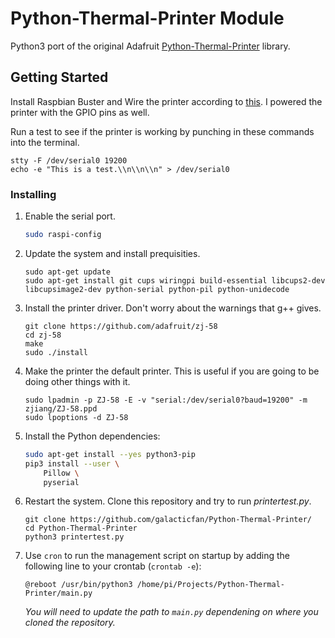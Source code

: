 # Python-Thermal-Printer Module

Python3 port of the original Adafruit [Python-Thermal-Printer](https://github.com/adafruit/Python-Thermal-Printer) library.

## Getting Started

Install Raspbian Buster and Wire the printer according to [this](https://learn.adafruit.com/networked-thermal-printer-using-cups-and-raspberry-pi/connect-and-configure-printer). I powered the printer with the GPIO pins as well.

Run a test to see if the printer is working by punching in these commands into the terminal.

```
stty -F /dev/serial0 19200
echo -e "This is a test.\\n\\n\\n" > /dev/serial0
```

### Installing

1. Enable the serial port.

   ```bash
   sudo raspi-config
   ```

2. Update the system and install prequisities.

   ```
   sudo apt-get update
   sudo apt-get install git cups wiringpi build-essential libcups2-dev libcupsimage2-dev python-serial python-pil python-unidecode
   ```

3. Install the printer driver. Don't worry about the warnings that g++ gives.

   ```
   git clone https://github.com/adafruit/zj-58
   cd zj-58
   make
   sudo ./install
   ```

4. Make the printer the default printer. This is useful if you are going to be doing other things with it.

   ```
   sudo lpadmin -p ZJ-58 -E -v "serial:/dev/serial0?baud=19200" -m zjiang/ZJ-58.ppd
   sudo lpoptions -d ZJ-58
   ```

5. Install the Python dependencies:

   ```bash
   sudo apt-get install --yes python3-pip
   pip3 install --user \
       Pillow \
       pyserial
   ```

6. Restart the system. Clone this repository and try to run *printertest.py*.

   ```
   git clone https://github.com/galacticfan/Python-Thermal-Printer/
   cd Python-Thermal-Printer
   python3 printertest.py
   ```
   
7. Use `cron` to run the management script on startup by adding the following line to your crontab (`crontab -e`):

   ```
   @reboot /usr/bin/python3 /home/pi/Projects/Python-Thermal-Printer/main.py
   ```
   
   _You will need to update the path to `main.py` dependening on where you cloned the repository._
